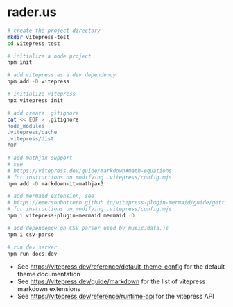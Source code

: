# rader.us

```bash
# create the project directory
mkdir vitepress-test
cd vitepress-test

# initialize a node project
npm init

# add vitepress as a dev dependency
npm add -D vitepress

# initialize vitepress
npx vitepress init

# add create .gitignore
cat << EOF > .gitignore
node_modules
.vitepress/cache
.vitepress/dist
EOF

# add mathjax support
# see
# https://vitepress.dev/guide/markdown#math-equations
# for instructions on modifying .vitepress/config.mjs
npm add -D markdown-it-mathjax3

# add mermaid extension, see
# https://emersonbottero.github.io/vitepress-plugin-mermaid/guide/getting-started.html
# for instructions on modifying .vitepress/config.mjs
npm i vitepress-plugin-mermaid mermaid -D

# add dependency on CSV parser used by music.data.js
npm i csv-parse

# run dev server
npm run docs:dev
```

* See <https://vitepress.dev/reference/default-theme-config> for the default
  theme documentation
* See <https://vitepress.dev/guide/markdown> for the list of vitepress markdown
  extensions
* See <https://vitepress.dev/reference/runtime-api> for the vitepress API
